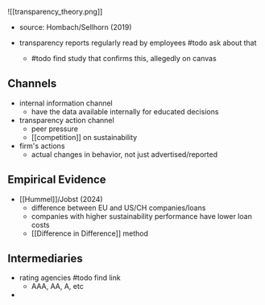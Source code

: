  ![[transparency_theory.png]]
- source: Hombach/Sellhorn (2019)

- transparency reports regularly read by employees #todo ask about that
	- #todo find study that confirms this, allegedly on canvas

## Channels
- internal information channel
	- have the data available internally for educated decisions
- transparency action channel
	- peer pressure
	- [[competition]] on sustainability
- firm's actions
	- actual changes in behavior, not just advertised/reported

## Empirical Evidence
- [[Hummel]]/Jobst (2024)
	- difference between EU and US/CH companies/loans
	- companies with higher sustainability performance have lower loan costs
	- [[Difference in Difference]] method

## Intermediaries
 - rating agencies #todo find link
	 - AAA, AA, A, etc 
- 
